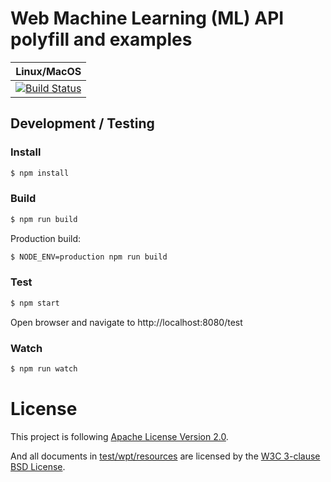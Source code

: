 # Web Machine Learning (ML) API polyfill and examples


Linux/MacOS |
-------- |
[![Build Status](https://api.travis-ci.com/intel/webml-polyfill.svg?branch=master)](https://travis-ci.com/intel/webml-polyfill) |


## Development / Testing

### Install

```sh
$ npm install
```

### Build

```sh
$ npm run build
```

Production build:

```sh
$ NODE_ENV=production npm run build
```

### Test

```sh
$ npm start
```

Open browser and navigate to http://localhost:8080/test

### Watch

```sh
$ npm run watch
```

# License
This project is following [Apache License Version 2.0](./LICENSE_APACHE2).

And all documents in [test/wpt/resources](./test/wpt/resources) are licensed by the [W3C 3-clause BSD License](./test/wpt/resources/LICENSE).
